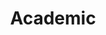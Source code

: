 ---
layout: posts_by_category
categories: academic
title: Academic
permalink: /category/academic
---